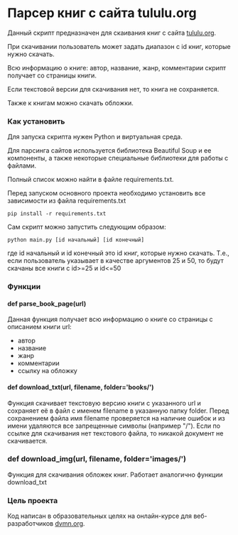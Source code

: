 # Парсер книг с сайта tululu.org

Данный скрипт предназначен для скаивания книг с сайта [tululu.org](https://tululu.org/).

При скачивании пользователь может задать диапазон с id книг, которые нужно скачать.

Всю информацию о книге: автор, название, жанр, комментарии скрипт получает со страницы книги. 

Если текстовой версии для скачивания нет, то книга не сохраняется.

Также к книгам можно скачать обложки.

### Как установить

Для запуска скрипта нужен Python и виртуальная среда. 

Для парсинга сайтов используется библиотека Beautiful Soup и ее компоненты, а также некоторые специальные библиотеки для работы с файлами.

Полный список можно найти в файле requirements.txt.

Перед запуском основного проекта необходимо установить все зависимости из файла requirements.txt

```
pip install -r requirements.txt
```

Сам скрипт можно запустить следующим образом:
```
python main.py [id начальный] [id конечный]
```
где id начальный и id конечный это id книг, которые нужно скачать. 
Т.е., если пользователь указывает в качестве аргументов 25 и 50, то будут скачаны все книги с id>=25 и id<=50


### Функции

#### def parse_book_page(url)

Данная функция получает всю информацию о книге со страницы с описанием книги url:
- автор
- название
- жанр
- комментарии
- ссылку на обложку

#### def download_txt(url, filename, folder='books/')

Функция скачивает текстовую версию книги с указанного url и сохраняет её в файл с именем filename в указанную папку folder.
Перед сохранением файла имя filename проверяется на наличие ошибок и из имени удаляются все запрещенные символы (например "/").
Если по ссылке для скачивания нет текстового файла, то никакой документ не скачивается.

### def download_img(url, filename, folder='images/')

Функция для скачивания обложек книг.
Работает аналогично функции download_txt


### Цель проекта

Код написан в образовательных целях на онлайн-курсе для веб-разработчиков [dvmn.org](https://dvmn.org/).
